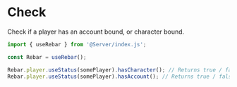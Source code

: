 # Check

Check if a player has an account bound, or character bound.

```ts
import { useRebar } from '@Server/index.js';

const Rebar = useRebar();

Rebar.player.useStatus(somePlayer).hasCharacter(); // Returns true / false
Rebar.player.useStatus(somePlayer).hasAccount(); // Returns true / false
```
